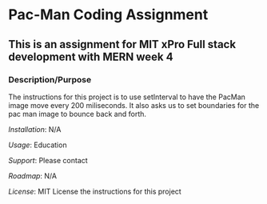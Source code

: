 # Pac-Man Coding Assignment
## This is an assignment for MIT xPro Full stack development with MERN week 4

### Description/Purpose
The instructions for this project is to use setInterval to have the PacMan image move every 200 miliseconds. It also asks us to set boundaries for the pac man image to bounce back and forth.

*Installation*: N/A

*Usage*: Education

*Support*: Please contact

*Roadmap*: N/A

*License*: MIT License the instructions for this project
